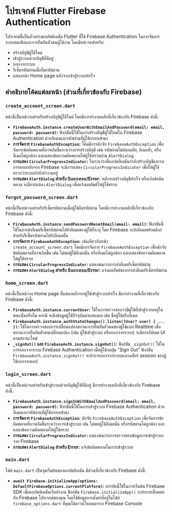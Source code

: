 # โปรเจกต์ Flutter Firebase Authentication

โปรเจกต์นี้เป็นตัวอย่างแอปพลิเคชัน Flutter ที่ใช้ Firebase Authentication ในการจัดการระบบสมาชิกและการยืนยันตัวตนผู้ใช้งาน โดยมีหน้าจอสำหรับ:

*   สร้างบัญชีผู้ใช้ใหม่
*   เข้าสู่ระบบด้วยบัญชีที่มีอยู่
*   ออกจากระบบ
*   รีเซ็ตรหัสผ่านเมื่อลืมรหัสผ่าน
*   แสดงหน้า Home page หลังจากเข้าสู่ระบบสำเร็จ

## คำอธิบายโค้ดแต่ละหน้า (ส่วนที่เกี่ยวข้องกับ Firebase)

### `create_account_screen.dart`

หน้านี้เป็นหน้าจอสำหรับสร้างบัญชีผู้ใช้ใหม่ โดยมีการทำงานหลักที่เกี่ยวข้องกับ Firebase ดังนี้:

*   **`FirebaseAuth.instance.createUserWithEmailAndPassword(email: email, password: password)`:** ฟังก์ชันนี้ใช้ในการสร้างบัญชีผู้ใช้ใหม่ใน Firebase Authentication ด้วยอีเมลและรหัสผ่านที่ผู้ใช้กรอกเข้ามา
*   **การจัดการ `FirebaseAuthException`:** โค้ดมีการดักจับ `FirebaseAuthException` เพื่อจัดการข้อผิดพลาดที่อาจเกิดขึ้นระหว่างการสร้างบัญชี เช่น รหัสผ่านไม่ปลอดภัย, อีเมลซ้ำ, หรืออีเมลไม่ถูกต้อง และแสดงข้อความผิดพลาดให้ผู้ใช้ทราบผ่าน `AlertDialog`
*   **การแสดง `CircularProgressIndicator`:** ในระหว่างที่แอปพลิเคชันกำลังสร้างบัญชีและรอการตอบกลับจาก Firebase จะมีการแสดง `CircularProgressIndicator` เพื่อให้ผู้ใช้ทราบว่าระบบกำลังทำงานอยู่
*   **การแสดง `AlertDialog` สำหรับ Success/Error:** หลังจากสร้างบัญชีสำเร็จ หรือเกิดข้อผิดพลาด จะมีการแสดง `AlertDialog` เพื่อแจ้งผลลัพธ์ให้ผู้ใช้ทราบ

### `forgot_password_screen.dart`

หน้านี้เป็นหน้าจอสำหรับรีเซ็ตรหัสผ่านเมื่อผู้ใช้ลืมรหัสผ่าน โดยมีการทำงานหลักที่เกี่ยวข้องกับ Firebase ดังนี้:

*   **`FirebaseAuth.instance.sendPasswordResetEmail(email: email)`:** ฟังก์ชันนี้ใช้ในการส่งอีเมลรีเซ็ตรหัสผ่านไปยังอีเมลของผู้ใช้ที่ระบุ โดย Firebase จะส่งอีเมลพร้อมลิงก์สำหรับรีเซ็ตรหัสผ่านไปยังอีเมลนั้น
*   **การจัดการ `FirebaseAuthException`:** เช่นเดียวกับหน้า `create_account_screen.dart` โค้ดมีการจัดการ `FirebaseAuthException` เพื่อดักจับข้อผิดพลาดที่อาจเกิดขึ้น เช่น ไม่พบผู้ใช้อีเมลนั้น หรืออีเมลไม่ถูกต้อง และแสดงข้อความผิดพลาดให้ผู้ใช้ทราบ
*   **การแสดง `CircularProgressIndicator`:** แสดงขณะรอการส่งอีเมลรีเซ็ตรหัสผ่าน
*   **การแสดง `AlertDialog` สำหรับ Success/Error:** แจ้งผลลัพธ์ของการส่งอีเมลรีเซ็ตรหัสผ่าน

### `home_screen.dart`

หน้านี้เป็นหน้าจอ Home page ที่แสดงหลังจากผู้ใช้เข้าสู่ระบบสำเร็จ มีการทำงานที่เกี่ยวข้องกับ Firebase ดังนี้:

*   **`FirebaseAuth.instance.currentUser`:** ใช้ในการตรวจสอบว่ามีผู้ใช้ที่เข้าสู่ระบบอยู่ในขณะนั้นหรือไม่ หากมี จะดึงข้อมูลผู้ใช้ปัจจุบันมาแสดงผล เช่น ชื่อผู้ใช้หรืออีเมล
*   **`FirebaseAuth.instance.authStateChanges().listen((User? user) { ... })`:** ใช้ในการตรวจสอบการเปลี่ยนแปลงสถานะการยืนยันตัวตนของผู้ใช้แบบ Realtime เมื่อสถานะการยืนยันตัวตนเปลี่ยนแปลง (เช่น ผู้ใช้เข้าสู่ระบบ หรือออกจากระบบ) จะมีการอัปเดต UI ตามสถานะใหม่
*   **`_signOut()` และ `FirebaseAuth.instance.signOut()`:** ฟังก์ชัน `_signOut()` ใช้ในการออกจากระบบ Firebase Authentication เมื่อผู้ใช้กดปุ่ม "Sign Out" ฟังก์ชัน `FirebaseAuth.instance.signOut()` จะทำการออกจากระบบและเคลียร์ session ของผู้ใช้ออกจากแอป

### `login_screen.dart`

หน้านี้เป็นหน้าจอสำหรับเข้าสู่ระบบด้วยบัญชีผู้ใช้ที่มีอยู่ มีการทำงานหลักที่เกี่ยวข้องกับ Firebase ดังนี้:

*   **`FirebaseAuth.instance.signInWithEmailAndPassword(email: email, password: password)`:** ฟังก์ชันนี้ใช้ในการเข้าสู่ระบบ Firebase Authentication ด้วยอีเมลและรหัสผ่านที่ผู้ใช้กรอกเข้ามา
*   **การจัดการ `FirebaseAuthException`:** ดักจับ `FirebaseAuthException` เพื่อจัดการข้อผิดพลาดที่อาจเกิดขึ้นระหว่างการเข้าสู่ระบบ เช่น ไม่พบผู้ใช้อีเมลนั้น หรือรหัสผ่านไม่ถูกต้อง และแสดงข้อความผิดพลาดให้ผู้ใช้ทราบ
*   **การแสดง `CircularProgressIndicator`:** แสดงขณะรอการตรวจสอบข้อมูลการเข้าสู่ระบบจาก Firebase
*   **การแสดง `AlertDialog` สำหรับ Error:** แจ้งข้อผิดพลาดในการเข้าสู่ระบบ

### `main.dart`

ไฟล์ `main.dart` เป็นจุดเริ่มต้นของแอปพลิเคชัน มีส่วนที่เกี่ยวข้องกับ Firebase ดังนี้:

*   **`await Firebase.initializeApp(options: DefaultFirebaseOptions.currentPlatform)`:** บรรทัดนี้ใช้ในการเริ่มต้น Firebase SDK เมื่อแอปพลิเคชันเริ่มทำงาน ฟังก์ชัน `Firebase.initializeApp()` จะทำการเชื่อมต่อกับ Firebase โปรเจกต์ของคุณ โดยใช้ข้อมูลการตั้งค่าที่อยู่ในไฟล์ `firebase_options.dart` ที่คุณได้ดาวน์โหลดมาจาก Firebase Console
